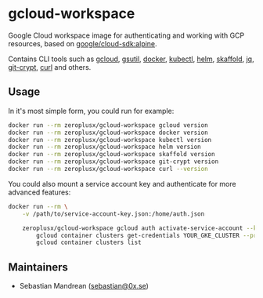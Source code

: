gcloud-workspace
================
Google Cloud workspace image for authenticating and working with GCP resources, based on [google/cloud-sdk:alpine](https://hub.docker.com/r/google/cloud-sdk/).

Contains CLI tools such as [gcloud](https://cloud.google.com/sdk/gcloud/), [gsutil](https://cloud.google.com/storage/docs/gsutil), [docker](https://docs.docker.com/engine/reference/commandline/cli/), [kubectl](https://kubernetes.io/docs/user-guide/kubectl-overview/), [helm](https://helm.sh/), [skaffold](https://github.com/GoogleContainerTools/skaffold), [jq](https://stedolan.github.io/jq/), [git-crypt](https://github.com/AGWA/git-crypt), [curl](https://curl.haxx.se/) and others.

Usage
-----
In it's most simple form, you could run for example:

```sh
docker run --rm zeroplusx/gcloud-workspace gcloud version
docker run --rm zeroplusx/gcloud-workspace docker version
docker run --rm zeroplusx/gcloud-workspace kubectl version
docker run --rm zeroplusx/gcloud-workspace helm version
docker run --rm zeroplusx/gcloud-workspace skaffold version
docker run --rm zeroplusx/gcloud-workspace git-crypt version
docker run --rm zeroplusx/gcloud-workspace curl --version
```

You could also mount a service account key and authenticate for more advanced features:

```sh
docker run --rm \
	-v /path/to/service-account-key.json:/home/auth.json

	zeroplusx/gcloud-workspace gcloud auth activate-service-account --key-file /home/auth.json && \
		gcloud container clusters get-credentials YOUR_GKE_CLUSTER --project YOUR_GCP_PROJECT && \
		gcloud container clusters list
```

Maintainers
-----------
* Sebastian Mandrean (<sebastian@0x.se>)
